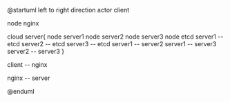 @startuml
left to right direction
actor client

node nginx

cloud server{
node server1
node server2
node server3
node etcd
server1 -- etcd
server2 -- etcd
server3 -- etcd
server1 -- server2
server1 -- server3
server2 -- server3
}

client -- nginx

nginx -- server


@enduml


